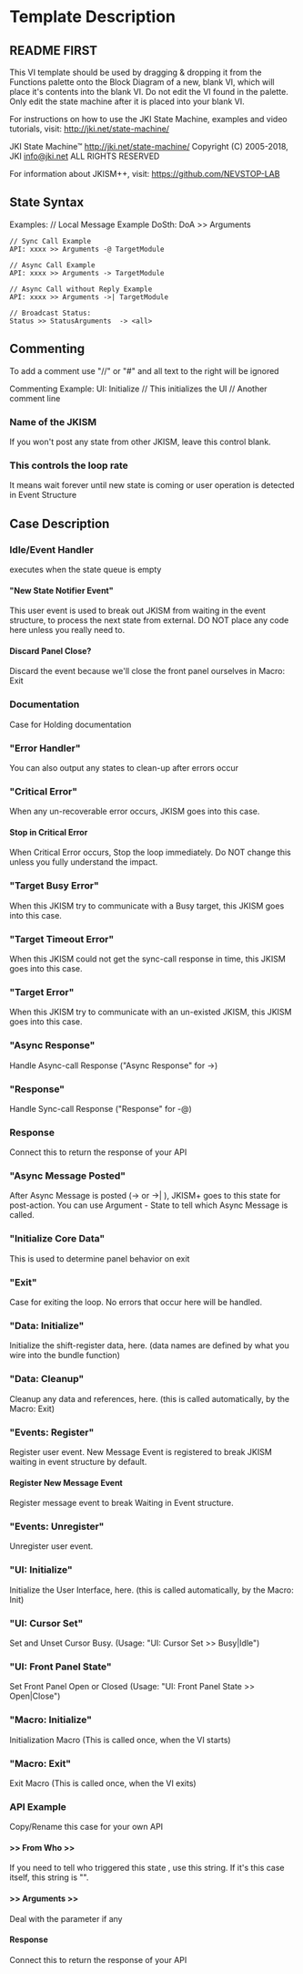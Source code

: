 # Template Description

## README FIRST
This VI template should be used by dragging & dropping it from the Functions palette onto the Block Diagram of a new, blank VI, which will place it's contents into the blank VI.
Do not edit the VI found in the palette.  Only edit the state machine after it is placed into your blank VI.

For instructions on how to use the JKI State Machine, examples and video tutorials, visit: http://jki.net/state-machine/

JKI State Machine™
http://jki.net/state-machine/
Copyright (C) 2005-2018, JKI <info@jki.net>
ALL RIGHTS RESERVED

For information about JKISM++, visit: https://github.com/NEVSTOP-LAB

## State Syntax
Examples:
    // Local Message Example
    DoSth: DoA >> Arguments

    // Sync Call Example
    API: xxxx >> Arguments -@ TargetModule

    // Async Call Example
    API: xxxx >> Arguments -> TargetModule

    // Async Call without Reply Example
    API: xxxx >> Arguments ->| TargetModule

    // Broadcast Status:
    Status >> StatusArguments  -> <all>


## Commenting
To add a comment use "//" or "#" and all text to the right will be ignored

Commenting Example:
UI: Initialize // This initializes the UI
// Another comment line

### Name of the JKISM
If you won't post any state from other JKISM, leave this control blank.


### This controls the loop rate
It means wait forever until new state is coming or user operation is detected in Event Structure

## Case Description
### Idle/Event Handler
executes when the state queue is empty


#### "New State Notifier Event"
This user event is used to break out JKISM from waiting in the event structure, to process the next state from external. DO NOT place any code here unless you really need to.


#### Discard Panel Close?
Discard the event because we'll close the front panel ourselves in Macro: Exit


### Documentation
Case for Holding documentation


### "Error Handler"
You can also output any states to clean-up after errors occur


### "Critical Error"
When any un-recoverable error occurs, JKISM goes into this case.


#### Stop in Critical Error
When Critical Error occurs, Stop the loop immediately. Do NOT change this unless you fully understand the impact.


### "Target Busy Error"
When this JKISM try to communicate with a Busy target, this JKISM goes into this case.


### "Target Timeout Error"
When this JKISM could not get the sync-call response in time, this JKISM goes into this case.


### "Target Error"
When this JKISM try to communicate with an un-existed JKISM, this JKISM goes into this case.


### "Async Response"
Handle Async-call Response ("Async Response" for ->)


### "Response"
Handle Sync-call Response ("Response" for -@)


### Response
Connect this to return the response of your API


### "Async Message Posted"
After Async Message is posted (-> or ->| ), JKISM+ goes to this state for post-action.
You can use Argument - State to tell which Async Message is called.


### "Initialize Core Data"
This is used to determine panel behavior on exit


### "Exit"
Case for exiting the loop. No errors that occur here will be handled.


### "Data: Initialize"
Initialize the shift-register data, here.
(data names are defined by what you wire into the bundle function)


### "Data: Cleanup"
Cleanup any data and references, here.
(this is called automatically, by the Macro: Exit)


### "Events: Register"
Register user event. New Message Event is registered to break JKISM waiting in event structure by default.


#### Register New Message Event
Register message event to break Waiting in Event structure.


### "Events: Unregister"
Unregister user event.

### "UI: Initialize"
Initialize the User Interface, here.
(this is called automatically, by the Macro: Init)


### "UI: Cursor Set"
Set and Unset Cursor Busy.
(Usage: "UI: Cursor Set >> Busy|Idle")


### "UI: Front Panel State"
Set Front Panel Open or Closed
(Usage: "UI: Front Panel State >> Open|Close")


### "Macro: Initialize"
Initialization Macro (This is called once, when the VI starts)


### "Macro: Exit"
Exit Macro (This is called once, when the VI exits)


### API Example
Copy/Rename this case for your own API

#### >> From Who >>
If you need to tell who triggered this state , use this string. If it's this case itself, this string is "".


#### >> Arguments >>
Deal with the parameter if any


#### Response
Connect this to return the response of your API

